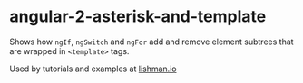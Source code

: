 # angular-2-asterisk-and-template

Shows how `ngIf`, `ngSwitch` and `ngFor` add and remove element subtrees that are wrapped in `<template>` tags.

Used by tutorials and examples at [lishman.io](http://lishman.io)
